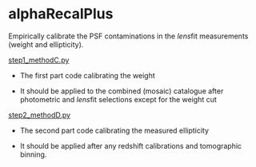 # alphaRecalPlus

Empirically calibrate the PSF contaminations in the *lens*fit measurements (weight and ellipticity).

[step1_methodC.py](https://github.com/KiDS-WL/MultiBand_ImSim/blob/main/alphaRecalPlus/step1_methodC.py)

- The first part code calibrating the weight

- It should be applied to the combined (mosaic) catalogue after photometric and *lens*fit selections except for the weight cut

[step2_methodD.py](https://github.com/KiDS-WL/MultiBand_ImSim/blob/main/alphaRecalPlus/step2_methodD.py)

- The second part code calibrating the measured ellipticity

- It should be applied after any redshift calibrations and tomographic binning.